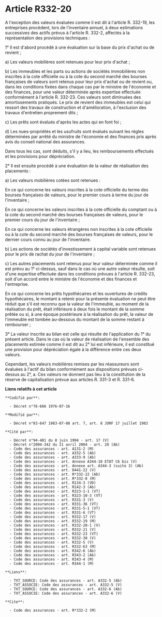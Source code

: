 # Article R332-20

A l'exception des valeurs évaluées comme il est dit à l'article R. 332-19, les entreprises procèdent, lors de l'inventaire
annuel, à deux estimations successives des actifs prévus à l'article R. 332-2, affectés à la représentation des provisions
techniques :

1° Il est d'abord procédé à une évaluation sur la base du prix d'achat ou de revient ;

a) Les valeurs mobilières sont retenues pour leur prix d'achat ;

b) Les immeubles et les parts ou actions de sociétés immobilières non inscrites à la cote officielle ou à la cote du second
marché des bourses françaises de valeurs sont retenus pour leur prix d'achat ou de revient ou, dans les conditions fixées
dans chaque cas par le ministre de l'économie et des finances, pour une valeur déterminée après expertise effectuée
conformément à l'article R. 332-23. Ces valeurs sont diminuées des amortissements pratiqués. Le prix de revient des immeubles
est celui qui ressort des travaux de construction et d'amélioration, à l'exclusion des travaux d'entretien proprement dits ;

c) Les prêts sont évalués d'après les actes qui en font foi ;

d) Les nues-propriétés et les usufruits sont évalués suivant les règles déterminées par arrêté du ministre de l'économie et
des finances pris après avis du conseil national des assurances.

Dans tous les cas, sont déduits, s'il y a lieu, les remboursements effectués et les provisions pour dépréciation.

2° Il est ensuite procédé à une évaluation de la valeur de réalisation des placements :

a) Les valeurs mobilières cotées sont retenues :

En ce qui concerne les valeurs inscrites à la cote officielle du terme des bourses françaises de valeurs, pour le premier
cours à terme du jour de l'inventaire ;

En ce qui concerne les valeurs inscrites à la cote officielle du comptant ou à la cote du second marché des bourses
françaises de valeurs, pour le premier cours du jour de l'inventaire ;

En ce qui concerne les valeurs étrangères non inscrites à la cote officielle ou à la cote du second marché des bourses
françaises de valeurs, pour le dernier cours connu au jour de l'inventaire.

b) Les actions de sociétés d'investissement à capital variable sont retenues pour le prix de rachat du jour de l'inventaire ;

c) Les autres placements sont retenus pour leur valeur déterminée comme il est prévu au 1° ci-dessus, sauf dans le cas où une
autre valeur résulte, soit d'une expertise effectuée dans les conditions prévues à l'article R. 332-23, soit d'un accord
entre le ministre de l'économie et des finances et l'entreprise.

En ce qui concerne les prêts hypothécaires et les ouvertures de crédits hypothécaires, le montant à retenir pour la présente
évaluation ne peut être réduit que s'il est reconnu que la valeur de l'immeuble, au moment de la réalisation du prêt, était
inférieure à deux fois le montant de la somme prêtée ou si, à une époque postérieure à la réalisation du prêt, la valeur de
l'immeuble est tombée au-dessous du montant de la somme restant à rembourser ;

3° La valeur inscrite au bilan est celle qui résulte de l'application du 1° du présent article. Dans le cas où la valeur de
réalisation de l'ensemble des placements estimée comme il est dit au 2° lui est inférieure, il est constitué une provision
pour dépréciation égale à la différence entre ces deux valeurs.

Cependant, les valeurs mobilières remises par les réassureurs sont évaluées à l'actif du bilan conformément aux dispositions
prévues ci-dessus au 2°, a. Ces valeurs ne donnent pas lieu à la constitution de la réserve de capitalisation prévue aux
articles R. 331-3 et R. 331-6.

**Liens relatifs à cet article**

	**Codifié par**:

	  - Décret n°76-666 1976-07-16

	**Modifié par**:

	  - Décret n°83-647 1983-07-08 art. 7, art. 8 JORF 17 juillet 1983

	**Cité par**:

	  - Décret n°94-481 du 8 juin 1994 - art. 17 (V)
	  - Décret n°2004-342 du 21 avril 2004 - art. 28 (Ab)
	  - Code des assurances - art. A131-2 (M)
	  - Code des assurances - art. A332-5 (Ab)
	  - Code des assurances - art. A333-9 (Ab)
	  - Code des assurances - art. Annexe A344-10 ETAT C6 bis (V)
	  - Code des assurances - art. Annexe art. A344-3 (suite 3) (Ab)
	  - Code des assurances - art. D441-22 (V)
	  - Code des assurances - art. R*332-22 (Ab)
	  - Code des assurances - art. R*332-8 (M)
	  - Code des assurances - art. R134-3 (VD)
	  - Code des assurances - art. R142-3 (Ab)
	  - Code des assurances - art. R323-1-1 (VT)
	  - Code des assurances - art. R323-10-3 (VT)
	  - Code des assurances - art. R331-3 (V)
	  - Code des assurances - art. R331-36 (VT)
	  - Code des assurances - art. R331-5-1 (VT)
	  - Code des assurances - art. R331-6 (VT)
	  - Code des assurances - art. R332-17 (V)
	  - Code des assurances - art. R332-19 (M)
	  - Code des assurances - art. R332-20-1 (V)
	  - Code des assurances - art. R332-21 (V)
	  - Code des assurances - art. R332-23 (VT)
	  - Code des assurances - art. R332-30 (V)
	  - Code des assurances - art. R332-5 (V)
	  - Code des assurances - art. R332-63 (M)
	  - Code des assurances - art. R342-6 (Ab)
	  - Code des assurances - art. R343-2 (Ab)
	  - Code des assurances - art. R343-4 (M)
	  - Code des assurances - art. R344-1 (M)

	**Liens**:

	  - TXT_SOURCE: Code des assurances - art. A332-5 (Ab)
	  - TXT_ASSOCIE: Code des assurances - art. A332-5 (V)
	  - TXT_SOURCE: Code des assurances - art. A332-6 (Ab)
	  - TXT_ASSOCIE: Code des assurances - art. A332-6 (V)

	**Cite**:

	  - Code des assurances - art. R*332-2 (M)
